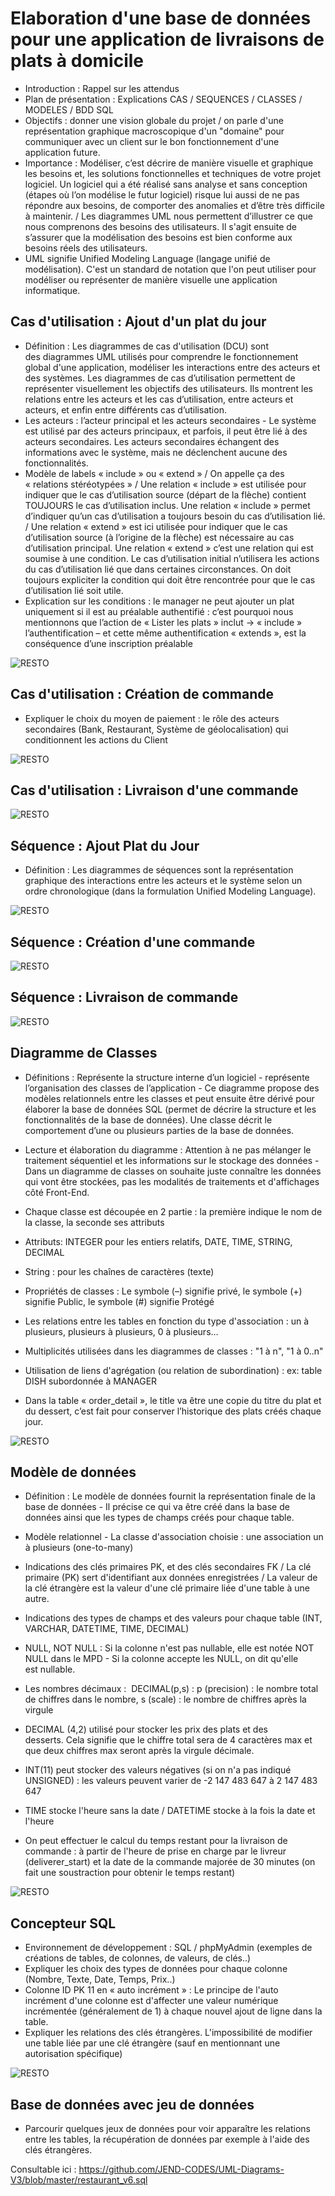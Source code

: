 # Elaboration d'une base de données pour une application de livraisons de plats à domicile

- Introduction : Rappel sur les attendus
- Plan de présentation : Explications CAS / SEQUENCES / CLASSES / MODELES / BDD SQL
- Objectifs : donner une vision globale du projet / on parle d'une représentation graphique macroscopique d'un "domaine" pour communiquer avec un client sur le bon fonctionnement d'une application future.
- Importance : Modéliser, c’est décrire de manière visuelle et graphique les besoins et, les solutions fonctionnelles et techniques de votre projet logiciel. Un logiciel qui a été réalisé sans analyse et sans conception (étapes où l’on modélise le futur logiciel) risque lui aussi de ne pas répondre aux besoins, de comporter des anomalies et d’être très difficile à maintenir. / Les diagrammes UML nous permettent d’illustrer ce que nous comprenons des besoins des utilisateurs. Il s'agit ensuite de s’assurer que la modélisation des besoins est bien conforme aux besoins réels des utilisateurs.
- UML signifie Unified Modeling Language (langage unifié de modélisation). C'est un standard de notation que l'on peut utiliser pour modéliser ou représenter de manière visuelle une application informatique. 

## Cas d'utilisation : Ajout d'un plat du jour

- Définition : Les diagrammes de cas d'utilisation (DCU) sont des diagrammes UML utilisés pour comprendre le fonctionnement global d'une application, modéliser les interactions entre des acteurs et des systèmes. Les diagrammes de cas d’utilisation permettent de représenter visuellement les objectifs des utilisateurs. Ils montrent les relations entre les acteurs et les cas d’utilisation, entre acteurs et acteurs, et enfin entre différents cas d’utilisation.
- Les acteurs : l’acteur principal et les acteurs secondaires - Le système est utilisé par des acteurs principaux, et parfois, il peut être lié à des acteurs secondaires. Les acteurs secondaires échangent des informations avec le système, mais ne déclenchent aucune des fonctionnalités.
- Modèle de labels « include » ou « extend » / On appelle ça des « relations stéréotypées » / Une relation « include » est utilisée pour indiquer que le cas d’utilisation source (départ de la flèche) contient TOUJOURS le cas d’utilisation inclus. Une relation « include » permet d’indiquer qu’un cas d’utilisation a toujours besoin du cas d’utilisation lié. / Une relation « extend » est ici utilisée pour indiquer que le cas d’utilisation source (à l’origine de la flèche) est nécessaire au cas d’utilisation principal. Une relation « extend » c’est une relation qui est soumise à une condition. Le cas d’utilisation initial n’utilisera les actions du cas d’utilisation lié que dans certaines circonstances. On doit toujours expliciter la condition qui doit être rencontrée pour que le cas d’utilisation lié soit utile.
- Explication sur les conditions : le manager ne peut ajouter un plat uniquement si il est au préalable authentifié : c’est pourquoi nous mentionnons que l’action de « Lister les plats » inclut -> « include » l’authentification – et cette même authentification « extends », est la conséquence d’une inscription préalable

![RESTO](https://raw.githubusercontent.com/JEND-CODES/UML-Diagrams-V3/master/Diagramme_Ajout_Plat_Jour_V4.png)

## Cas d'utilisation : Création de commande

- Expliquer le choix du moyen de paiement : le rôle des acteurs secondaires (Bank, Restaurant, Système de géolocalisation) qui conditionnent les actions du Client

![RESTO](https://raw.githubusercontent.com/JEND-CODES/UML-Diagrams-V3/master/Diagramme_Cr%C3%A9ation_Commande_V4.png)

## Cas d'utilisation : Livraison d'une commande

![RESTO](https://raw.githubusercontent.com/JEND-CODES/UML-Diagrams-V3/master/Diagramme_Livraison_Commande_V5.png)

## Séquence : Ajout Plat du Jour

- Définition : Les diagrammes de séquences sont la représentation graphique des interactions entre les acteurs et le système selon un ordre chronologique (dans la formulation Unified Modeling Language).

![RESTO](https://raw.githubusercontent.com/JEND-CODES/UML-Diagrams-V3/master/S%C3%A9quence_Ajout_Plat_du_jour_V2.png)

## Séquence : Création d'une commande

![RESTO](https://raw.githubusercontent.com/JEND-CODES/UML-Diagrams-V3/master/Sequence_Cr%C3%A9ation_de_Commande_v2.png)

## Séquence : Livraison de commande

![RESTO](https://raw.githubusercontent.com/JEND-CODES/UML-Diagrams-V3/master/S%C3%A9quence_Livraison_de_commande_V2.png)

## Diagramme de Classes

- Définitions : Représente la structure interne d’un logiciel - représente l’organisation des classes de l’application - Ce diagramme propose des modèles relationnels entre les classes et peut ensuite être dérivé pour élaborer la base de données SQL (permet de décrire la structure et les fonctionnalités de la base de données). Une classe décrit le comportement d’une ou plusieurs parties de la base de données.
- Lecture et élaboration du diagramme : Attention à ne pas mélanger le traitement séquentiel et les informations sur le stockage des données - Dans un diagramme de classes on souhaite juste connaître les données qui vont être stockées, pas les modalités de traitements et d'affichages côté Front-End.
- Chaque classe est découpée en 2 partie : la première indique le nom de la classe, la seconde ses attributs
- Attributs: INTEGER pour les entiers relatifs, DATE, TIME, STRING, DECIMAL
- String : pour les chaînes de caractères (texte)
- Propriétés de classes : Le symbole (–) signifie privé, le symbole (+) signifie Public, le symbole (#) signifie Protégé
- Les relations entre les tables en fonction du type d'association : un à plusieurs, plusieurs à plusieurs, 0 à plusieurs…
- Multiplicités utilisées dans les diagrammes de classes : "1 à n", "1 à 0..n"
- Utilisation de liens d'agrégation (ou relation de subordination) : ex: table DISH subordonnée à MANAGER

- Dans la table « order_detail », le title va être une copie du titre du plat et du dessert, c’est fait pour conserver l’historique des plats créés chaque jour.

![RESTO](https://raw.githubusercontent.com/JEND-CODES/UML-Diagrams-V3/master/Diagramme_de_Classes_V8.png)

## Modèle de données

- Définition : Le modèle de données fournit la représentation finale de la base de données - Il précise ce qui va être créé dans la base de données ainsi que les types de champs créés pour chaque table.
- Modèle relationnel - La classe d'association choisie : une association un à plusieurs (one-to-many) 
- Indications des clés primaires PK, et des clés secondaires FK / La clé primaire (PK) sert d'identifiant aux données enregistrées / La valeur de la clé étrangère est la valeur d'une clé primaire liée d'une table à une autre. 
- Indications des types de champs et des valeurs pour chaque table (INT, VARCHAR, DATETIME, TIME, DECIMAL)
- NULL, NOT NULL : Si la colonne n'est pas nullable, elle est notée NOT NULL dans le MPD - Si la colonne accepte les NULL, on dit qu'elle est nullable. 
- Les nombres décimaux :  DECIMAL(p,s) : p (precision) : le nombre total de chiffres dans le nombre, s (scale) : le nombre de chiffres après la virgule
- DECIMAL (4,2) utilisé pour stocker les prix des plats et des desserts. Cela signifie que le chiffre total sera de 4 caractères max et que deux chiffres max seront après la virgule décimale.
- INT(11) peut stocker des valeurs négatives (si on n'a pas indiqué UNSIGNED) : les valeurs peuvent varier de -2 147 483 647 à 2 147 483 647 
- TIME stocke l'heure sans la date / DATETIME stocke à la fois la date et l'heure

- On peut effectuer le calcul du temps restant pour la livraison de commande : à partir de l'heure de prise en charge par le livreur (deliverer_start) et la date de la commande majorée de 30 minutes (on fait une soustraction pour obtenir le temps restant)


![RESTO](https://raw.githubusercontent.com/JEND-CODES/UML-Diagrams-V3/master/Mod%C3%A8le_de_Donn%C3%A9es_V6.png)

## Concepteur SQL

- Environnement de développement : SQL / phpMyAdmin (exemples de créations de tables, de colonnes, de valeurs, de clés..)
- Expliquer les choix des types de données pour chaque colonne (Nombre, Texte, Date, Temps, Prix..)
- Colonne ID PK 11 en « auto incrément » : Le principe de l'auto incrément d'une colonne est d'affecter une valeur numérique incrémentée (généralement de 1) à chaque nouvel ajout de ligne dans la table.
- Expliquer les relations des clés étrangères. L'impossibilité de modifier une table liée par une clé étrangère (sauf en mentionnant une autorisation spécifique)

![RESTO](https://raw.githubusercontent.com/JEND-CODES/UML-Diagrams-V3/master/Concepteur_phpMyAdmin_BDD_V4.png)

## Base de données avec jeu de données

- Parcourir quelques jeux de données pour voir apparaître les relations entre les tables, la récupération de données par exemple à l'aide des clés étrangères.

Consultable ici : https://github.com/JEND-CODES/UML-Diagrams-V3/blob/master/restaurant_v6.sql



